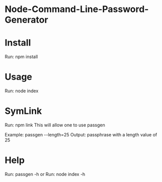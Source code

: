 # Node-Command-Line-Password-Generator

# Install
Run: npm install

# Usage 
Run: node index

# SymLink

Run: npm link 
This will allow one to use passgen

Example: passgen --length=25
Output: passphrase with a length value of 25

# Help

Run: passgen -h 
	or 
Run: node index -h
